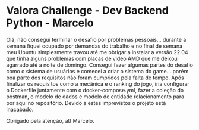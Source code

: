 
# Valora Challenge - Dev Backend Python - Marcelo

Olá, não consegui terminar o desafio por problemas pessoais... durante a semana fiquei ocupado por demandas do trabalho e no final de semana meu Ubuntu simplesmente travou até me obrigar a instalar a versão 22.04 que tinha alguns problemas com placas de video AMD que me deixou agarrado até a noite de domingo. Consegui fazer algumas partes do desafio como o sistema de usuários e comecei a criar o sistema do game... porém boa parte dos requisitos não foram cumpridos pela falta de tempo. Após finalizar os requisitos como a mecânica e o ranking do jogo, iria configurar o Dockerfile juntamente com o docker-compose.yml, fazer a coleção do postman, o modelo de dados e modelo de entidade relacionamento para por aqui no repositório. Devido a estes imprevistos o projeto está inacabado.

Obrigado pela atenção, att Marcelo.